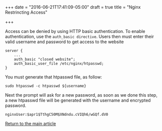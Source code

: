 +++
date = "2016-06-21T17:41:09-05:00"
draft = true
title = "Nginx Restrincting Access"

+++

Access can be denied by using HTTP basic authentication. To enable authentication, use the `auth_basic directive`. Users then must enter their valid username and password to get access to the website

```
server {
    ...
    auth_basic "closed website";
    auth_basic_user_file /etc/nginx/htpasswd;
}
```

You must generate that htpasswd file, as follow:

```
sudo htpasswd -c htpasswd ${username}
```

Next the prompt will ask for a new password, as soon as we done this step, a new htpasswd file will be generated with the username and encrypted password.

```
nginxUser:$apr1$TthgC50M$XNdndu.cVIQh6/wGQf.dV0
```

[Return to the main article](/techtalk/sysadmin)

